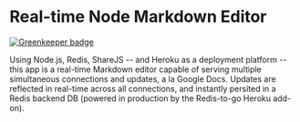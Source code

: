 # Real-time Node Markdown Editor

[![Greenkeeper badge](https://badges.greenkeeper.io/BrianSipple/Node-Markdown-Editor.svg)](https://greenkeeper.io/)

Using Node.js, Redis, ShareJS -- and Heroku as a deployment platform -- this app is a real-time Markdown editor capable of serving multiple simultaneous connections and updates, a la Google Docs.
Updates are reflected in real-time across all connections, and instantly persited in a Redis backend DB (powered in production by the 
Redis-to-go Heroku add-on).

